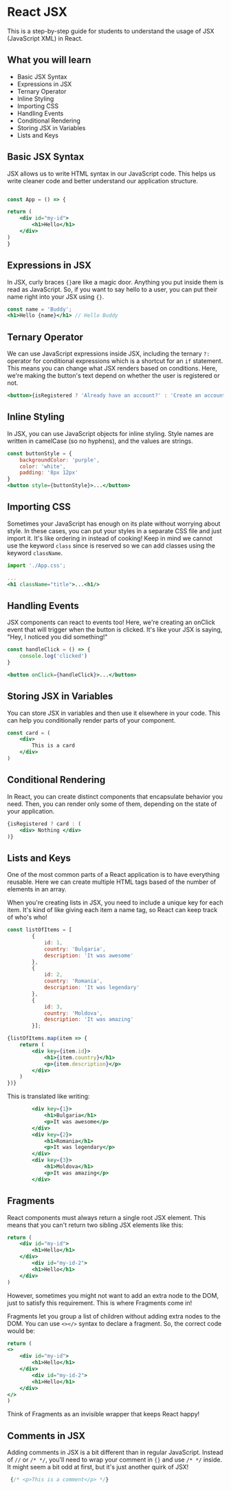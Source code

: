 # React JSX
This is a step-by-step guide for students to understand the usage of JSX (JavaScript XML) in React.

## What you will learn

- Basic JSX Syntax
- Expressions in JSX
- Ternary Operator
- Inline Styling
- Importing CSS
- Handling Events
- Conditional Rendering
- Storing JSX in Variables
- Lists and Keys

## Basic JSX Syntax

JSX allows us to write HTML syntax in our JavaScript code. This helps us write cleaner code and better understand our application structure.

```jsx

const App = () => {

return (
    <div id="my-id">
        <h1>Hello</h1>
    </div>
)
}
```

## Expressions in JSX

In JSX, curly braces `{}`are like a magic door. Anything you put inside them is read as JavaScript. So, if you want to say hello to a user, you can put their name right into your JSX using `{}`.

```jsx
const name = 'Buddy';
<h1>Hello {name}</h1> // Hello Buddy
```

## Ternary Operator

We can use JavaScript expressions inside JSX, including the ternary `?:` operator for conditional expressions which is a shortcut for an `if` statement. This means you can change what JSX renders based on conditions. Here, we're making the button's text depend on whether the user is registered or not.

```jsx
<button>{isRegistered ? 'Already have an account?' : 'Create an account'}</button>
```

## Inline Styling

In JSX, you can use JavaScript objects for inline styling. Style names are written in camelCase (so no hyphens), and the values are strings.

```jsx
const buttonStyle = {
    backgroundColor: 'purple',
    color: 'white',
    padding: '8px 12px'
}
<button style={buttonStyle}>...</button>
```

## Importing CSS

Sometimes your JavaScript has enough on its plate without worrying about style. In these cases, you can put your styles in a separate CSS file and just import it. It's like ordering in instead of cooking!
Keep in mind we cannot use the keyword `class` since is reserved so we can add classes using the keyword `className`.

```jsx
import './App.css';

...
<h1 className="title">...<h1/>
```


## Handling Events

JSX components can react to events too! Here, we're creating an onClick event that will trigger when the button is clicked. It's like your JSX is saying, "Hey, I noticed you did something!"

```jsx
const handleClick = () => {
    console.log('clicked')
}

<button onClick={handleClick}>...</button>
```


##  Storing JSX in Variables

You can store JSX in variables and then use it elsewhere in your code. This can help you conditionally render parts of your component.

```jsx
const card = (
    <div>
        This is a card
    </div>
)
```

## Conditional Rendering

In React, you can create distinct components that encapsulate behavior you need. Then, you can render only some of them, depending on the state of your application.

```jsx
{isRegistered ? card : (
    <div> Nothing </div>
)}
```


## Lists and Keys

One of the most common parts of a React application is to have everything reusable. Here we can create multiple HTML tags based of the number of elements in an array.

When you're creating lists in JSX, you need to include a unique key for each item. It's kind of like giving each item a name tag, so React can keep track of who's who!

```jsx
const listOfItems = [         
        {
            id: 1,
            country: 'Bulgaria',
            description: 'It was awesome'
        }, 
        {
            id: 2,
            country: 'Romania',
            description: 'It was legendary'
        },
        {
            id: 3,
            country: 'Moldova',
            description: 'It was amazing'
        }];

{listOfItems.map(item => {
    return (
        <div key={item.id}>
            <h1>{item.country}</h1>
            <p>{item.description}</p>
        </div>
    )
})}
```

This is translated like writing:

```jsx
        <div key={1}>
            <h1>Bulgaria</h1>
            <p>It was awesome</p>
        </div>
        <div key={2}>
            <h1>Romania</h1>
            <p>It was legendary</p>
        </div>
        <div key={3}>
            <h1>Moldova</h1>
            <p>It was amazing</p>
        </div>
```

## Fragments

React components must always return a single root JSX element. This means that you can't return two sibling JSX elements like this:


```jsx
return (
    <div id="my-id">
        <h1>Hello</h1>
    </div>
        <div id="my-id-2">
        <h1>Hello</h1>
    </div>
)
```

However, sometimes you might not want to add an extra node to the DOM, just to satisfy this requirement. This is where Fragments come in!

Fragments let you group a list of children without adding extra nodes to the DOM. You can use `<></>` syntax to declare a fragment. So, the correct code would be:

```jsx
return (
<>
    <div id="my-id">
        <h1>Hello</h1>
    </div>
        <div id="my-id-2">
        <h1>Hello</h1>
    </div>
</>
)
```

Think of Fragments as an invisible wrapper that keeps React happy!

## Comments in JSX

Adding comments in JSX is a bit different than in regular JavaScript. Instead of `//` or `/* */`, you'll need to wrap your comment in `{}` and use `/* */` inside. It might seem a bit odd at first, but it's just another quirk of JSX!

```jsx
 {/* <p>This is a comment</p> */}
```
